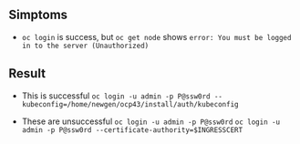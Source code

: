 ## Simptoms
* `oc login` is success, but `oc get node` shows `error: You must be logged in to the server (Unauthorized)`

## Result
* This is successful
`oc login -u admin -p P@ssw0rd --kubeconfig=/home/newgen/ocp43/install/auth/kubeconfig`

* These are unsuccessful
`oc login -u admin -p P@ssw0rd`
`oc login -u admin -p P@ssw0rd --certificate-authority=$INGRESSCERT`



